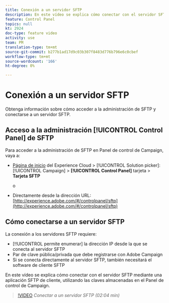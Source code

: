 ```yaml
---
title: Conexión a un servidor SFTP
description: En este vídeo se explica cómo conectar con el servidor SFTP mediante una aplicación SFTP de cliente, utilizando las claves almacenadas en el Panel de control de Campaign.
feature: Control Panel
topics: null
kt: 2924
doc-type: feature video
activity: use
team: PM
translation-type: tm+mt
source-git-commit: b277b1ad17d9c03b307f8483d776b796e6c0cbef
workflow-type: tm+mt
source-wordcount: '166'
ht-degree: 0%

---
```



# Conexión a un servidor SFTP

Obtenga información sobre cómo acceder a la administración de SFTP y conectarse a un servidor SFTP.

## Acceso a la administración [!UICONTROL Control Panel] de SFTP

Para acceder a la administración de SFTP en Panel de control de Campaign, vaya a:

* [Página de inicio](https://experience.adobe.com/#/home) del Experience Cloud > [!UICONTROL Solution picker]: [!UICONTROL Campaign] > **[!UICONTROL Control Panel]** tarjeta > **Tarjeta SFTP**

   o
* Directamente desde la dirección URL: [http://experience.adobe.com/#/controlpanel/sftp](http://experience.adobe.com/#/controlpanel/sftp)

## Cómo conectarse a un servidor SFTP

La conexión a los servidores SFTP requiere:

* [!!UICONTROL permite enumerar] la dirección IP desde la que se conecta al servidor SFTP
* Par de clave pública/privada que debe registrarse con Adobe Campaign
* Si se conecta directamente al servidor SFTP, también necesitará el software de cliente SFTP

En este vídeo se explica cómo conectar con el servidor SFTP mediante una aplicación SFTP de cliente, utilizando las claves almacenadas en el Panel de control de Campaign.

>[!VIDEO](https://video.tv.adobe.com/v/27263?quality=12)
*Conectar a un servidor SFTP (02:04 min)*
